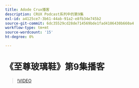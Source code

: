 ```yaml
---
title: Adode Crux播客
description: CRUX Podcast系列中的第9集
exl-id: a4125ce7-3b61-44ab-91a2-e8fb34e745b2
source-git-commit: 6dc35529cd28de714569bde1fad4106430b660a4
workflow-type: tm+mt
source-wordcount: '15'
ht-degree: 0%

---
```


# 《至尊玻璃鞋》第9集播客

>[!VIDEO](https://video.tv.adobe.com/v/3429770?quality=12learn=on)
